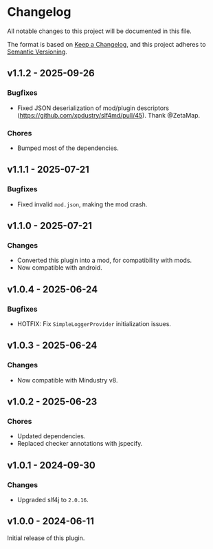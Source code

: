 # Changelog

All notable changes to this project will be documented in this file.

The format is based on [Keep a Changelog](http://keepachangelog.com/),
and this project adheres to [Semantic Versioning](http://semver.org/).

## v1.1.2 - 2025-09-26

### Bugfixes

- Fixed JSON deserialization of mod/plugin descriptors (https://github.com/xpdustry/slf4md/pull/45). Thank @ZetaMap.

### Chores

- Bumped most of the dependencies.

## v1.1.1 - 2025-07-21

### Bugfixes

- Fixed invalid `mod.json`, making the mod crash.

## v1.1.0 - 2025-07-21

### Changes

- Converted this plugin into a mod, for compatibility with mods.
- Now compatible with android.

## v1.0.4 - 2025-06-24

### Bugfixes

- HOTFIX: Fix `SimpleLoggerProvider` initialization issues.

## v1.0.3 - 2025-06-24

### Changes

- Now compatible with Mindustry v8.

## v1.0.2 - 2025-06-23

### Chores

- Updated dependencies.
- Replaced checker annotations with jspecify.

## v1.0.1 - 2024-09-30

### Changes

- Upgraded slf4j to `2.0.16`.

## v1.0.0 - 2024-06-11

Initial release of this plugin.
